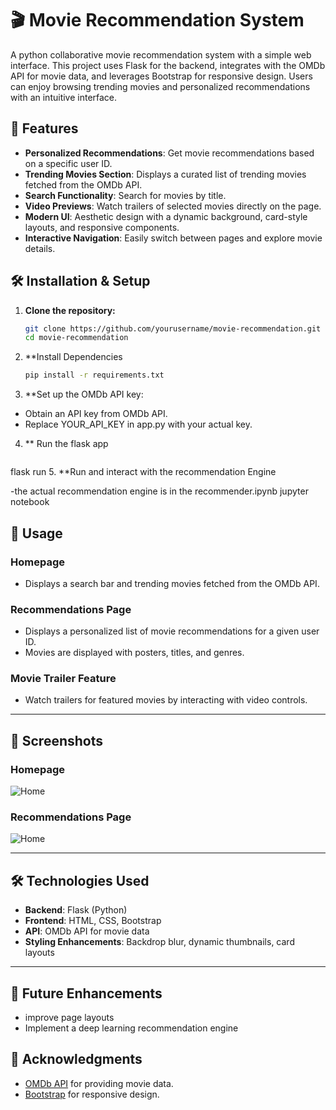 # 🎬 Movie Recommendation System

A python collaborative movie recommendation system with a simple web interface. This project uses Flask for the backend, integrates with the OMDb API for movie data, and leverages Bootstrap for responsive design. Users can enjoy browsing trending movies and personalized recommendations with an intuitive interface.

## 🚀 Features

- **Personalized Recommendations**: Get movie recommendations based on a specific user ID.
- **Trending Movies Section**: Displays a curated list of trending movies fetched from the OMDb API.
- **Search Functionality**: Search for movies by title.
- **Video Previews**: Watch trailers of selected movies directly on the page.
- **Modern UI**: Aesthetic design with a dynamic background, card-style layouts, and responsive components.
- **Interactive Navigation**: Easily switch between pages and explore movie details.


## 🛠️ Installation & Setup

1. **Clone the repository:**
   ```bash
   git clone https://github.com/yourusername/movie-recommendation.git
   cd movie-recommendation
2. **Install Dependencies
   ```bash
   pip install -r requirements.txt
3. **Set up the OMDb API key:

- Obtain an API key from OMDb API.
- Replace YOUR_API_KEY in app.py with your actual key.
4. ** Run the flask app
   ```bash
  flask run
5. **Run and interact with the recommendation Engine

-the actual recommendation engine is in the recommender.ipynb jupyter notebook

## 📜 Usage

### Homepage
- Displays a search bar and trending movies fetched from the OMDb API.

### Recommendations Page
- Displays a personalized list of movie recommendations for a given user ID.
- Movies are displayed with posters, titles, and genres.

### Movie Trailer Feature
- Watch trailers for featured movies by interacting with video controls.

---

## 📸 Screenshots

### Homepage
 ![Home](./flask/static/home.png)

### Recommendations Page
 ![Home](./flask/static/recommend.png)

---

## 🛠️ Technologies Used
- **Backend**: Flask (Python)
- **Frontend**: HTML, CSS, Bootstrap
- **API**: OMDb API for movie data
- **Styling Enhancements**: Backdrop blur, dynamic thumbnails, card layouts

---

## 🎯 Future Enhancements
- improve page layouts 
- Implement a deep learning recommendation engine

## 🙌 Acknowledgments
- [OMDb API](http://www.omdbapi.com/) for providing movie data.
- [Bootstrap](https://getbootstrap.com/) for responsive design.



